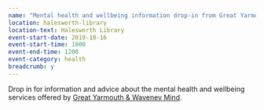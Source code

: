 ```yaml
---
name: "Mental health and wellbeing information drop-in from Great Yarmouth & Waveney Mind"
location: halesworth-library
location-text: Halesworth Library
event-start-date: 2019-10-16
event-start-time: 1000
event-end-time: 1200
event-category: health
breadcrumb: y
---
```


Drop in for information and advice about the mental health and wellbeing services offered by [Great Yarmouth & Waveney Mind](https://www.gywmind.org.uk/).
